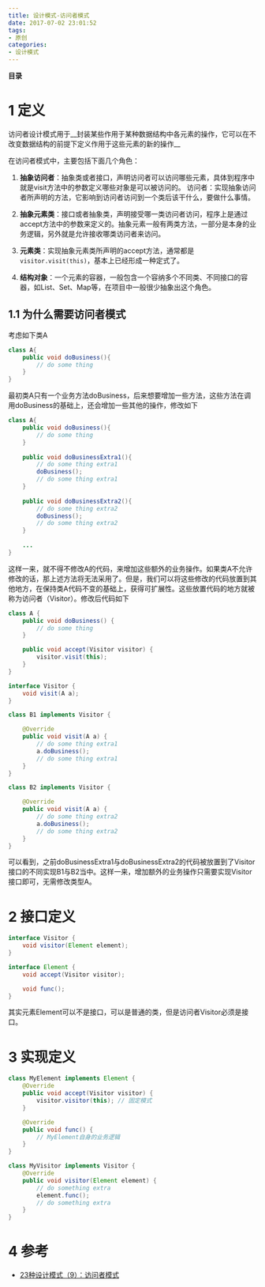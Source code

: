 ```yaml
---
title: 设计模式-访问者模式
date: 2017-07-02 23:01:52
tags: 
- 原创
categories: 
- 设计模式
---
```


__目录__

<!-- toc -->
<!--more-->

# 1 定义

访问者设计模式用于__封装某些作用于某种数据结构中各元素的操作，它可以在不改变数据结构的前提下定义作用于这些元素的新的操作__

在访问者模式中，主要包括下面几个角色：

1. __抽象访问者__：抽象类或者接口，声明访问者可以访问哪些元素，具体到程序中就是visit方法中的参数定义哪些对象是可以被访问的。
访问者：实现抽象访问者所声明的方法，它影响到访问者访问到一个类后该干什么，要做什么事情。

1. __抽象元素类__：接口或者抽象类，声明接受哪一类访问者访问，程序上是通过accept方法中的参数来定义的。抽象元素一般有两类方法，一部分是本身的业务逻辑，另外就是允许接收哪类访问者来访问。
1. __元素类__：实现抽象元素类所声明的accept方法，通常都是`visitor.visit(this)`，基本上已经形成一种定式了。
1. __结构对象__：一个元素的容器，一般包含一个容纳多个不同类、不同接口的容器，如List、Set、Map等，在项目中一般很少抽象出这个角色。

## 1.1 为什么需要访问者模式

考虑如下类A

```Java
class A{
    public void doBusiness(){
        // do some thing
    }
}
```

最初类A只有一个业务方法doBusiness，后来想要增加一些方法，这些方法在调用doBusiness的基础上，还会增加一些其他的操作，修改如下

```Java
class A{
    public void doBusiness(){
        // do some thing
    }
    
    public void doBusinessExtra1(){
        // do some thing extra1
        doBusiness();
        // do some thing extra1
    }
    
    public void doBusinessExtra2(){
        // do some thing extra2
        doBusiness();
        // do some thing extra2
    }
    
    ...
}
```

这样一来，就不得不修改A的代码，来增加这些额外的业务操作。如果类A不允许修改的话，那上述方法将无法采用了。但是，我们可以将这些修改的代码放置到其他地方，在保持类A代码不变的基础上，获得可扩展性。这些放置代码的地方就被称为访问者（Visitor）。修改后代码如下

```Java
class A {
    public void doBusiness() {
        // do some thing
    }

    public void accept(Visitor visitor) {
        visitor.visit(this);
    }
}

interface Visitor {
    void visit(A a);
}

class B1 implements Visitor {

    @Override
    public void visit(A a) {
        // do some thing extra1
        a.doBusiness();
        // do some thing extra1
    }
}

class B2 implements Visitor {

    @Override
    public void visit(A a) {
        // do some thing extra2
        a.doBusiness();
        // do some thing extra2
    }
}
```

可以看到，之前doBusinessExtra1与doBusinessExtra2的代码被放置到了Visitor接口的不同实现B1与B2当中。这样一来，增加额外的业务操作只需要实现Visitor接口即可，无需修改类型A。

# 2 接口定义

```Java
interface Visitor {
    void visitor(Element element);
}

interface Element {
    void accept(Visitor visitor);

    void func();
}
```

其实元素Element可以不是接口，可以是普通的类，但是访问者Visitor必须是接口。

# 3 实现定义

```Java
class MyElement implements Element {
    @Override
    public void accept(Visitor visitor) {
        visitor.visitor(this); // 固定模式
    }

    @Override
    public void func() {
        // MyElement自身的业务逻辑
    }
}

class MyVisitor implements Visitor {
    @Override
    public void visitor(Element element) {
        // do something extra
        element.func();
        // do something extra
    }
}

```

# 4 参考

* [23种设计模式（9）：访问者模式](http://blog.csdn.net/zhengzhb/article/details/7489639)
